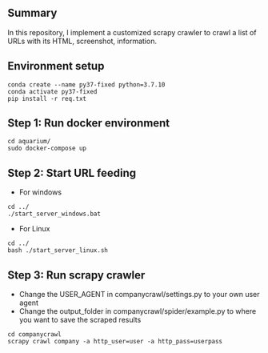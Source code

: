 ## Summary
In this repository, I implement a customized scrapy crawler to crawl a list of URLs with its HTML, screenshot, information.

## Environment setup
```
conda create --name py37-fixed python=3.7.10
conda activate py37-fixed
pip install -r req.txt
```

## Step 1: Run docker environment
```
cd aquarium/
sudo docker-compose up
```
## Step 2: Start URL feeding
- For windows
```
cd ../
./start_server_windows.bat
```
- For Linux
```
cd ../
bash ./start_server_linux.sh
```

## Step 3: Run scrapy crawler
- Change the USER_AGENT in companycrawl/settings.py to your own user agent
- Change the output_folder in companycrawl/spider/example.py to where you want to save the scraped results
```
cd companycrawl
scrapy crawl company -a http_user=user -a http_pass=userpass
```
